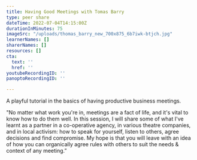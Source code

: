 ```yaml
---
title: Having Good Meetings with Tomas Barry
type: peer share
dateTime: 2022-07-04T14:15:00Z
durationInMinutes: 75
imageSrc: "/uploads/thomas_barry_new_700x875_6b7iwk-btjch.jpg"
learnerNames: []
sharerNames: []
resources: []
cta:
  text: ''
  href: ''
youtubeRecordingID: ''
panoptoRecordingID: ''

---
```

A playful tutorial in the basics of having productive business meetings.

"No matter what work you're in, meetings are a fact of life, and it's vital to know how to do them well. In this session, I will share some of what I've learnt as a partner in a co-operative agency, in various theatre companies, and in local activism: how to speak for yourself, listen to others, agree decisions and find compromise. My hope is that you will leave with an idea of how you can organically agree rules with others to suit the needs & context of any meeting.”